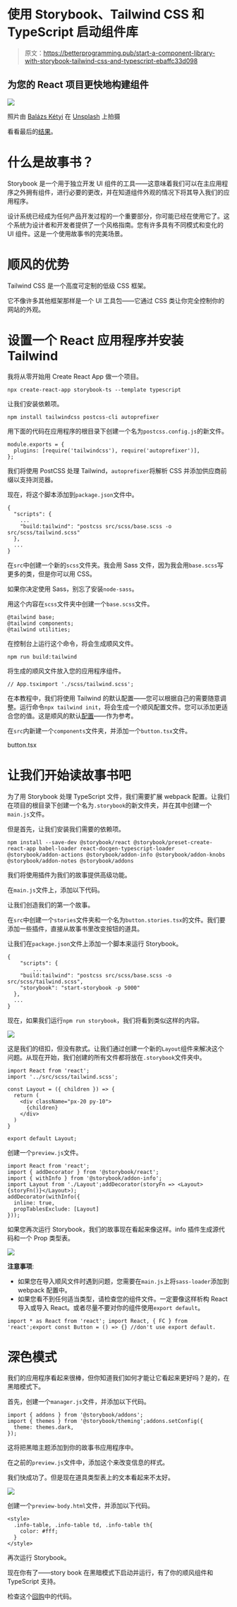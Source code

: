 # 使用 Storybook、Tailwind CSS 和 TypeScript 启动组件库

> 原文：<https://betterprogramming.pub/start-a-component-library-with-storybook-tailwind-css-and-typescript-ebaffc33d098>

## 为您的 React 项目更快地构建组件

![](img/73c0d4db3e162be6fbaa3d7ae2b3f4b6.png)

照片由 [Balázs Kétyi](https://unsplash.com/@balazsketyi?utm_source=unsplash&utm_medium=referral&utm_content=creditCopyText) 在 [Unsplash](https://unsplash.com/@balazsketyi?utm_source=unsplash&utm_medium=referral&utm_content=creditCopyText) 上拍摄

看看最后的[结果](https://storybook-btn.netlify.com/)。

# 什么是故事书？

Storybook 是一个用于独立开发 UI 组件的工具——这意味着我们可以在主应用程序之外拥有组件，进行必要的更改，并在知道组件外观的情况下将其导入我们的应用程序。

设计系统已经成为任何产品开发过程的一个重要部分，你可能已经在使用它了。这个系统为设计者和开发者提供了一个风格指南。您有许多具有不同模式和变化的 UI 组件。这是一个使用故事书的完美场景。

# 顺风的优势

Tailwind CSS 是一个高度可定制的低级 CSS 框架。

它不像许多其他框架那样是一个 UI 工具包——它通过 CSS 类让你完全控制你的网站的外观。

# 设置一个 React 应用程序并安装 Tailwind

我将从零开始用 Create React App 做一个项目。

```
npx create-react-app storybook-ts --template typescript
```

让我们安装依赖项。

```
npm install tailwindcss postcss-cli autoprefixer
```

用下面的代码在应用程序的根目录下创建一个名为`postcss.config.js`的新文件。

```
module.exports = {
  plugins: [require('tailwindcss'), require('autoprefixer')],
};
```

我们将使用 PostCSS 处理 Tailwind，`autoprefixer`将解析 CSS 并添加供应商前缀以支持浏览器。

现在，将这个脚本添加到`package.json`文件中。

```
{
  "scripts": {
    ...
    "build:tailwind": "postcss src/scss/base.scss -o src/scss/tailwind.scss"
  },
  ...
}
```

在`src`中创建一个新的`scss`文件夹。我会用 Sass 文件，因为我会用`base.scss`写更多的类，但是你可以用 CSS。

如果你决定使用 Sass，别忘了安装`node-sass`。

用这个内容在`scss`文件夹中创建一个`base.scss`文件。

```
@tailwind base;
@tailwind components;
@tailwind utilities;
```

在控制台上运行这个命令，将会生成顺风文件。

```
npm run build:tailwind
```

将生成的顺风文件放入您的应用程序组件。

```
// App.tsximport './scss/tailwind.scss';
```

在本教程中，我们将使用 Tailwind 的默认配置——您可以根据自己的需要随意调整。运行命令`npx tailwind init`，将会生成一个顺风配置文件。您可以添加更适合您的值。这是顺风的默认[配置](https://github.com/tailwindcss/tailwindcss/blob/master/stubs/defaultConfig.stub.js)——作为参考。

在`src`内新建一个`components`文件夹，并添加一个`button.tsx`文件。

button.tsx

# 让我们开始读故事书吧

为了用 Storybook 处理 TypeScript 文件，我们需要扩展 webpack 配置。让我们在项目的根目录下创建一个名为`.storybook`的新文件夹，并在其中创建一个`main.js`文件。

但是首先，让我们安装我们需要的依赖项。

```
npm install --save-dev @storybook/react @storybook/preset-create-react-app babel-loader react-docgen-typescript-loader @storybook/addon-actions @storybook/addon-info @storybook/addon-knobs @storybook/addon-notes @storybook/addons
```

我们将使用插件为我们的故事提供高级功能。

在`main.js`文件上，添加以下代码。

让我们创造我们的第一个故事。

在`src`中创建一个`stories`文件夹和一个名为`button.stories.tsx`的文件。我们要添加一些插件，直接从故事书里改变按钮的道具。

让我们在`package.json`文件上添加一个脚本来运行 Storybook。

```
{
    "scripts": {
        ...
    "build:tailwind": "postcss src/scss/base.scss -o src/scss/tailwind.scss",
    "storybook": "start-storybook -p 5000"
  },
  ...
}
```

现在，如果我们运行`npm run storybook`，我们将看到类似这样的内容。

![](img/49c4c0685d9d68493231979685b8abcf.png)

这是我们的纽扣，但没有款式。让我们通过创建一个新的`Layout`组件来解决这个问题。从现在开始，我们创建的所有文件都将放在`.storybook`文件夹中。

```
import React from 'react';
import '../src/scss/tailwind.scss';

const Layout = ({ children }) => {
  return (
    <div className="px-20 py-10">
      {children}
    </div>
  )
}

export default Layout;
```

创建一个`preview.js`文件。

```
import React from 'react';
import { addDecorator } from '@storybook/react';
import { withInfo } from '@storybook/addon-info';
import Layout from './Layout';addDecorator(storyFn => <Layout>{storyFn()}</Layout>);
addDecorator(withInfo({
  inline: true,
  propTablesExclude: [Layout]
}));
```

如果您再次运行 Storybook，我们的故事现在看起来像这样。info 插件生成源代码和一个 Prop 类型表。

![](img/074ac06b27151d2cfefef1e243f4c01f.png)

**注意事项**:

*   如果您在导入顺风文件时遇到问题，您需要在`main.js`上将`sass-loader`添加到 webpack 配置中。
*   如果您看不到任何适当类型，请检查您的组件文件。一定要像这样析构 React 导入或导入 React。或者尽量不要对你的组件使用`export default`。

```
import * as React from 'react'; import React, { FC } from 'react';export const Button = () => {} //don't use export default.
```

# 深色模式

我们的应用程序看起来很棒，但你知道我们如何才能让它看起来更好吗？是的，在黑暗模式下。

首先，创建一个`manager.js`文件，并添加以下代码。

```
import { addons } from '@storybook/addons';
import { themes } from '@storybook/theming';addons.setConfig({
  theme: themes.dark,
});
```

这将把黑暗主题添加到你的故事书应用程序中。

在之前的`preview.js`文件中，添加这个来改变信息的样式。

我们快成功了。但是现在道具类型表上的文本看起来不太好。

![](img/dae627675522a3a8502e9308fb8f5692.png)

创建一个`preview-body.html`文件，并添加以下代码。

```
<style>
  .info-table, .info-table td, .info-table th{ 
    color: #fff;
  }
</style>
```

再次运行 Storybook。

现在你有了——story book 在黑暗模式下启动并运行，有了你的顺风组件和 TypeScript 支持。

检查这个[回购](https://github.com/elisealcala/storybook-tailwind-ts)中的代码。